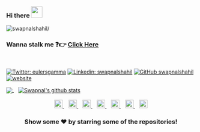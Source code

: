 ### Hi there <img src="https://raw.githubusercontent.com/iampavangandhi/iampavangandhi/master/gifs/Hi.gif" width="30px">

<p align="left"> <img src=https://komarev.com/ghpvc/?username=swapnalshahil alt=swapnalshahil/></p>

### Wanna stalk me :question::point_right: [Click Here](https://swapnalshahil.github.io/)


<br/>

[![Twitter: eulersgamma](https://img.shields.io/twitter/follow/eulersgamma?style=social)](https://twitter.com/eulersgamma)
[![Linkedin: swapnalshahil](https://img.shields.io/badge/-swapnalshahil-blue?style=flat-square&logo=Linkedin&logoColor=white&link=https://www.linkedin.com/in/swapnalshahil/)](https://www.linkedin.com/in/swapnalshahil/)
[![GitHub swapnalshahil](https://img.shields.io/github/followers/swapnalshahil?label=follow&style=social)](https://github.com/swapnalshahil)
[![website](https://img.shields.io/badge/PortfolioWebsite-swapnalshahil.github.io-2648ff?style=flat-square&logo=google-chrome)](https://swapnalshahil.github.io/)


<a href="https://github.com/swapnalshahil">
  <img align="center" src="https://github-readme-stats.vercel.app/api/top-langs/?username=swapnalshahil&theme=light&hide_langs_below=1" />
</a>
&nbsp;&nbsp;
<a href="https://github.com/swapnalshahil">
 <img align="center" src="https://github-readme-stats.vercel.app/api?username=swapnalshahil&show_icons=true&theme=light&line_height=27" alt="Swapnal's github stats"/>
</a>
<br/>
<br/>
<div align="center">
<a href="https://twitter.com/eulersgamma">
  <img  alt="Swapnal's Twitter" width="22px" src="https://cdn.jsdelivr.net/npm/simple-icons@v3/icons/twitter.svg" />
</a>&nbsp;&nbsp;
<a href="https://www.linkedin.com/in/swapnalshahil/">
  <img  alt="Swapnal's Linkdein" width="22px" src="https://cdn.jsdelivr.net/npm/simple-icons@v3/icons/linkedin.svg" />
</a>&nbsp;&nbsp;
<a href="https://github.com/swapnalshahil">
  <img alt="Swapnal's Github" width="22px" src="https://cdn.jsdelivr.net/npm/simple-icons@v3/icons/github.svg" />
</a>&nbsp;&nbsp;
<a href="https://t.me/swapnalshahil">
  <img  alt="Swapnal's Telegram" width="22px" src="https://cdn.jsdelivr.net/npm/simple-icons@v3/icons/telegram.svg" />
</a>&nbsp;&nbsp;
<a href="https://instagram.com/eulersgamma/">
  <img  alt="Swapnal's Instagram" width="22px" src="https://cdn.jsdelivr.net/npm/simple-icons@v3/icons/instagram.svg" />
</a>&nbsp;&nbsp;
<a href="https://www.facebook.com/swapnal.sahil.1/">
  <img  alt="Swapnal's Facebook" width="22px" src="https://cdn.jsdelivr.net/npm/simple-icons@v3/icons/facebook.svg" />
</a>&nbsp;&nbsp;
 <a href="https://dev.to/swapnalshahil">
  <img src="https://d2fltix0v2e0sb.cloudfront.net/dev-badge.svg" height="22px" width="22px" alt="Swapnal Shahil's DEV Profile">
</a>
 
</div>

<div align="center">

### Show some ❤️ by starring some of the repositories!

</div>

